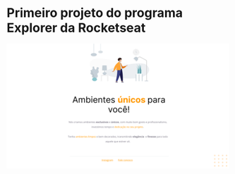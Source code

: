 # Primeiro projeto do programa Explorer da Rocketseat

![Primeiro projeto do programa Explorer da Rocketseat](https://github.com/Clara-Pacheco/Explorer--Rocketseat--Projeto-01/blob/main/Figma/Projeto%2001.png)